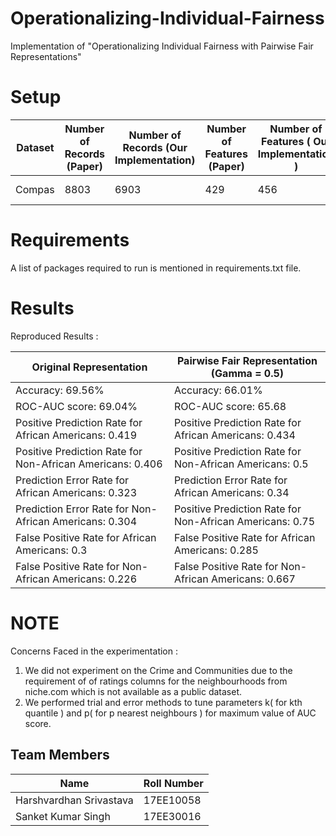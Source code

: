 # Operationalizing-Individual-Fairness
Implementation of "Operationalizing Individual Fairness with Pairwise Fair Representations"

# Setup
| Dataset | Number of Records \(Paper\) | Number of Records \(Our Implementation\) | Number of Features \(Paper\) | Number of Features \( Our Implementation \) | True Rank  | Protected Attribute     |
|---------|-----------------------------|------------------------------------------|------------------------------|---------------------------------------------|------------|-------------------------|
| Compas  | 8803                        | 6903                                     | 429                          | 456                                         | 117        | Race\_African\-American |

# Requirements
A list of packages required to run is mentioned in requirements.txt file.


# Results

Reproduced Results :

| Original Representation                                     | Pairwise Fair Representation \(Gamma = 0\.5\)              |
|-------------------------------------------------------------|------------------------------------------------------------|
| Accuracy: 69\.56%                                           | Accuracy: 66\.01%                                          |
| ROC\-AUC score: 69\.04%                                     | ROC\-AUC score: 65\.68                                     |
| Positive Prediction Rate for African Americans: 0\.419      | Positive Prediction Rate for African Americans: 0\.434     |
| Positive Prediction Rate for Non\-African Americans: 0\.406 | Positive Prediction Rate for Non\-African Americans: 0\.5  |
| Prediction Error Rate for African Americans: 0\.323         | Prediction Error Rate for African Americans: 0\.34         |
| Prediction Error Rate for Non\-African Americans: 0\.304    | Positive Prediction Rate for Non\-African Americans: 0\.75 |
| False Positive Rate for African Americans: 0\.3             | False Positive Rate for African Americans: 0\.285          |
| False Positive Rate for Non\-African Americans: 0\.226      | False Positive Rate for Non\-African Americans: 0\.667     |




# NOTE
Concerns Faced in the experimentation :
1. We did not experiment on the Crime and Communities due to the requirement of of ratings columns for the neighbourhoods from niche.com    which is not available as a public dataset.
2. We performed trial and error methods to tune parameters k( for kth quantile ) and p( for p nearest neighbours ) for maximum value of    AUC score.



## Team Members

| Name                    | Roll Number |
|-------------------------|-------------|
| Harshvardhan Srivastava | 17EE10058   |
| Sanket Kumar Singh      | 17EE30016   |

